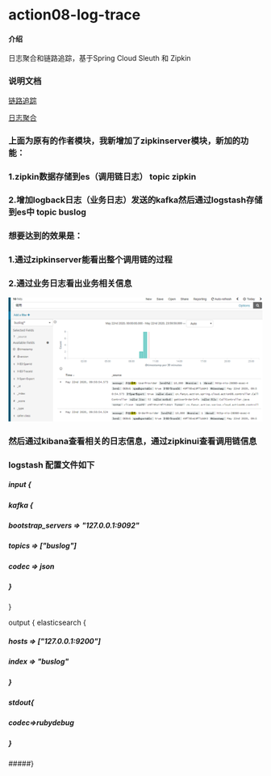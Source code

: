 # action08-log-trace

#### 介绍
日志聚合和链路追踪，基于Spring Cloud Sleuth 和 Zipkin 

### 说明文档

[链路追踪](https://www.yuque.com/faury/ufigmz/ungx9m)

[日志聚合](https://www.yuque.com/faury/ufigmz/qhv7hg)

### 上面为原有的作者模块，我新增加了zipkinserver模块，新加的功能：
### 1.zipkin数据存储到es（调用链日志） topic zipkin
### 2.增加logback日志（业务日志）发送的kafka然后通过logstash存储到es中 topic buslog
### 想要达到的效果是：
### 1.通过zipkinserver能看出整个调用链的过程
### 2.通过业务日志看出业务相关信息
![image text](https://github.com/mushang8923/zipkin/blob/master/bus.png)

### 然后通过kibana查看相关的日志信息，通过zipkinui查看调用链信息
### logstash 配置文件如下
##### input {
#####    kafka {
#####        bootstrap_servers => "127.0.0.1:9092"
#####        topics => ["buslog"]
#####        codec => json
#####        }
}
 
output {
    elasticsearch {
#####        hosts => ["127.0.0.1:9200"]
#####        index => "buslog"
#####    }
#####    stdout{
#####        codec=>rubydebug
#####    }
#####}

